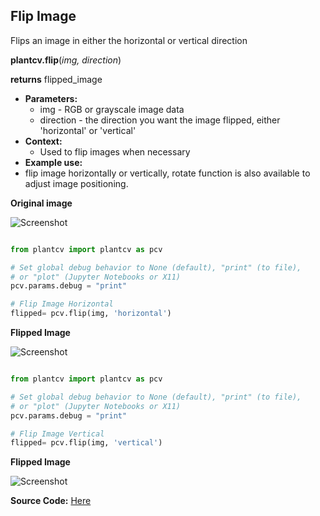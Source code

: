 ## Flip Image

Flips an image in either the horizontal or vertical direction

**plantcv.flip**(*img, direction*)

**returns** flipped_image

- **Parameters:**
    - img - RGB or grayscale image data
    - direction - the direction you want the image flipped, either 'horizontal' or 'vertical'
- **Context:**
    - Used to flip images when necessary
- **Example use:**
 - flip image horizontally or vertically, rotate function is also available to adjust image positioning.

**Original image**

![Screenshot](img/documentation_images/flip/original_image.jpg)

```python

from plantcv import plantcv as pcv

# Set global debug behavior to None (default), "print" (to file), 
# or "plot" (Jupyter Notebooks or X11)
pcv.params.debug = "print"

# Flip Image Horizontal
flipped= pcv.flip(img, 'horizontal')

```

**Flipped Image**

![Screenshot](img/documentation_images/flip/flipped.jpg)

```python

from plantcv import plantcv as pcv

# Set global debug behavior to None (default), "print" (to file), 
# or "plot" (Jupyter Notebooks or X11)
pcv.params.debug = "print"

# Flip Image Vertical
flipped= pcv.flip(img, 'vertical')

```

**Flipped Image**

![Screenshot](img/documentation_images/flip/flipped1.jpg)

**Source Code:** [Here](https://github.com/danforthcenter/plantcv/blob/master/plantcv/plantcv/flip.py)
